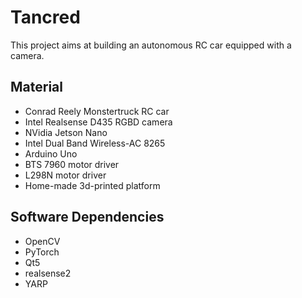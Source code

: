 Tancred
=======

This project aims at building an autonomous RC car equipped with a camera.

Material
--------
* Conrad Reely Monstertruck RC car
* Intel Realsense D435 RGBD camera
* NVidia Jetson Nano
* Intel Dual Band Wireless-AC 8265
* Arduino Uno
* BTS 7960 motor driver
* L298N motor driver
* Home-made 3d-printed platform

Software Dependencies
---------------------

* OpenCV
* PyTorch
* Qt5
* realsense2
* YARP
